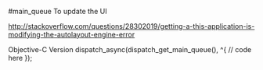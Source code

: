 #main_queue To update the UI


http://stackoverflow.com/questions/28302019/getting-a-this-application-is-modifying-the-autolayout-engine-error

Objective-C Version
dispatch_async(dispatch_get_main_queue(), ^{
    // code here
});


